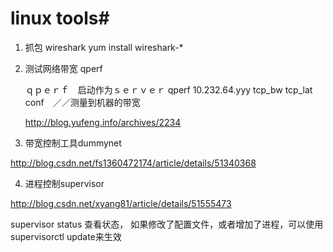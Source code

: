 # linux tools#

1. 抓包
wireshark
yum install wireshark-*


2. 测试网络带宽
	qperf
	
	ｑｐｅｒｆ　启动作为ｓｅｒｖｅｒ
	qperf 10.232.64.yyy tcp_bw tcp_lat conf　／／测量到机器的带宽
	
	http://blog.yufeng.info/archives/2234

3. 带宽控制工具dummynet

http://blog.csdn.net/fs1360472174/article/details/51340368


4. 进程控制supervisor

http://blog.csdn.net/xyang81/article/details/51555473

supervisor status 查看状态，
如果修改了配置文件，或者增加了进程，可以使用 supervisorctl update来生效
